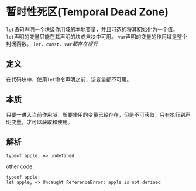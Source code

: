 # 暂时性死区(Temporal Dead Zone)
`let`语句声明一个块级作用域的本地变量，并且可选的将其初始化为一个值。  
`let`声明的变量只能在其声明的块或自块中可用。 
`var`声明的变量的作用域是整个封闭函数。 
*`let`、`const`、`var`都存在提升*  
## 定义  
在代码块中，使用`let`命令声明之前，该变量都不可用。

## 本质  
只要一进入当前作用域，所要使用的变量已经存在，但是不可获取，只有执行到声明变量，才可以获取和使用。

## 解析
```
typeof apple; => undefined
```
other code
```
typeof apple;
let apple; => Uncaught ReferenceError: apple is not defined
```
